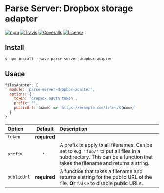 # Parse Server: Dropbox storage adapter

[![npm](https://img.shields.io/npm/v/parse-server-dropbox-adapter.svg?style=flat-square)](https://www.npmjs.com/package/parse-server-dropbox-adapter)
[![Travis](https://img.shields.io/travis/mckay-software/parse-server-dropbox-adapter.svg?style=flat-square)](https://travis-ci.org/mckay-software/parse-server-dropbox-adapter)
[![Coveralls](https://img.shields.io/coveralls/mckay-software/parse-server-dropbox-adapter.svg?style=flat-square)](https://coveralls.io/github/mckay-software/parse-server-dropbox-adapter)
[![License](https://img.shields.io/badge/license-ISC-blue.svg?style=flat-square)](https://spdx.org/licenses/ISC.html)

## Install

```
$ npm install --save parse-server-dropbox-adapter
```

## Usage

```js
filesAdapter: {
  module: 'parse-server-dropbox-adapter',
  options: {
    token: 'dropbox oauth token',
    prefix: '',
    publicUrl: (name) => `https://example.com/files/${name}`
  }
}
```

| Option | Default | Description |
|:-------|:-------:|:------------|
| `token` | **required** ||
| `prefix` | `''` | A prefix to apply to all filenames. Can be set to e.g. `'foo/'` to put all files in a subdirectory. This can be a function that takes the filename and returns a string. |
| `publicUrl` | **required** | A function that takes a filename and returns a string for the public URL of the file. **Or** `false` to disable public URLs. |
